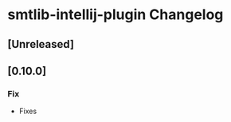 <!-- Keep a Changelog guide -> https://keepachangelog.com -->

# smtlib-intellij-plugin Changelog

## [Unreleased]
## [0.10.0]
### Fix
- Fixes

